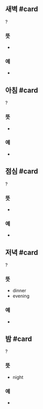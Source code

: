 ## 새벽 #card
?
### 뜻
-
### 예
-

## 아침 #card
?
### 뜻
-
### 예
-

## 점심 #card
?
### 뜻
-
### 예
-



## 저녁 #card
?
### 뜻
- dinner
- evening
### 예
-

## 밤 #card
?
### 뜻
- night
### 예
-
